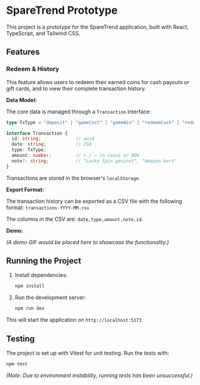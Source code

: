 # SpareTrend Prototype

This project is a prototype for the SpareTrend application, built with React, TypeScript, and Tailwind CSS.

## Features

### Redeem & History

This feature allows users to redeem their earned coins for cash payouts or gift cards, and to view their complete transaction history.

**Data Model:**

The core data is managed through a `Transaction` interface:

```typescript
type TxType = "deposit" | "gameCost" | "gameWin" | "redeemCash" | "redeemGift";

interface Transaction {
  id: string;             // uuid
  date: string;           // ISO
  type: TxType;
  amount: number;         // + / – in coins or NOK
  note?: string;          // "Lucky Spin gevinst", "Amazon-kort"
}
```

Transactions are stored in the browser's `localStorage`.

**Export Format:**

The transaction history can be exported as a CSV file with the following format:
`transactions-YYYY-MM.csv`

The columns in the CSV are: `date,type,amount,note,id`.

**Demo:**

*(A demo GIF would be placed here to showcase the functionality.)*

## Running the Project

1.  Install dependencies:
    ```bash
    npm install
    ```
2.  Run the development server:
    ```bash
    npm run dev
    ```

This will start the application on `http://localhost:5173`.

## Testing

The project is set up with Vitest for unit testing. Run the tests with:

```bash
npm test
```

*(Note: Due to environment instability, running tests has been unsuccessful.)*
